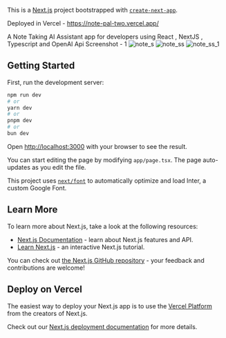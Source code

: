This is a [Next.js](https://nextjs.org/) project bootstrapped with [`create-next-app`](https://github.com/vercel/next.js/tree/canary/packages/create-next-app).

Deployed in Vercel - https://note-pal-two.vercel.app/


A Note Taking AI Assistant app for developers using React , NextJS , Typescript and OpenAI Api
Screenshot - 1
![note_s](https://github.com/Sanga-byte29/Note-Pal/assets/78073395/e4e10323-6121-4228-ae59-ae7ae7946d0b)
![note_ss](https://github.com/Sanga-byte29/Note-Pal/assets/78073395/f66ff9e3-f163-4e93-99ef-d9d49fbb4564)
![note_ss_1](https://github.com/Sanga-byte29/Note-Pal/assets/78073395/a440ef3a-88ce-4db5-bec6-8cd3d30dbcec)






## Getting Started

First, run the development server:

```bash
npm run dev
# or
yarn dev
# or
pnpm dev
# or
bun dev
```

Open [http://localhost:3000](http://localhost:3000) with your browser to see the result.

You can start editing the page by modifying `app/page.tsx`. The page auto-updates as you edit the file.

This project uses [`next/font`](https://nextjs.org/docs/basic-features/font-optimization) to automatically optimize and load Inter, a custom Google Font.

## Learn More

To learn more about Next.js, take a look at the following resources:

- [Next.js Documentation](https://nextjs.org/docs) - learn about Next.js features and API.
- [Learn Next.js](https://nextjs.org/learn) - an interactive Next.js tutorial.

You can check out [the Next.js GitHub repository](https://github.com/vercel/next.js/) - your feedback and contributions are welcome!

## Deploy on Vercel

The easiest way to deploy your Next.js app is to use the [Vercel Platform](https://vercel.com/new?utm_medium=default-template&filter=next.js&utm_source=create-next-app&utm_campaign=create-next-app-readme) from the creators of Next.js.

Check out our [Next.js deployment documentation](https://nextjs.org/docs/deployment) for more details.
